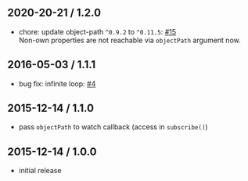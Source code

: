 2020-20-21 / 1.2.0
------------------
- chore: update object-path `^0.9.2` to `^0.11.5`: [#15](https://github.com/ExodusMovement/redux-watch/pull/15) \
  Non-own properties are not reachable via `objectPath` argument now.

2016-05-03 / 1.1.1
------------------
- bug fix: infinite loop: [#4][#4]

2015-12-14 / 1.1.0
------------------
- pass `objectPath` to watch callback (access in `subscribe()`)

2015-12-14 / 1.0.0
------------------
- initial release

[#5]: https://github.com/jprichardson/redux-watch/issues/5    "Any unwatch feature?"
[#4]: https://github.com/jprichardson/redux-watch/pull/4      "call function after changing base value [enhancement]"
[#3]: https://github.com/jprichardson/redux-watch/issues/3    "Problem when subscriber dispatch action"
[#2]: https://github.com/jprichardson/redux-watch/issues/2    "Does not seem to work with Immutable.js"
[#1]: https://github.com/jprichardson/redux-watch/issues/1    "tx for a GREAT lib... if possible please add TypeScript support..."
